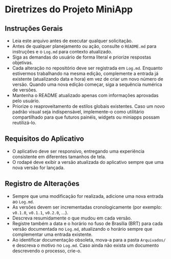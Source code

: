 # Diretrizes do Projeto MiniApp

## Instruções Gerais
- Leia este arquivo antes de executar qualquer solicitação.
- Antes de qualquer planejamento ou ação, consulte o `README.md` para instruções e o `Log.md` para contexto atualizado.
- Siga as demandas do usuário de forma literal e priorize respostas objetivas.
- Cada alteração no repositório deve ser registrada em `Log.md`. Enquanto estivermos trabalhando na mesma edição, complemente a
  entrada já existente (atualizando data e hora) em vez de criar um novo número de versão. Quando uma nova edição começar, siga
  a sequência numérica de versões.
- Mantenha o README atualizado apenas com informações aprovadas pelo usuário.
- Priorize o reaproveitamento de estilos globais existentes. Caso um novo padrão visual seja indispensável, implemente-o como
  utilitário compartilhado para que futuros painéis, widgets ou miniapps possam reutilizá-lo.

## Requisitos do Aplicativo
- O aplicativo deve ser responsivo, entregando uma experiência consistente em diferentes tamanhos de tela.
- O rodapé deve exibir a versão atualizada do aplicativo sempre que uma nova versão for lançada.

## Registro de Alterações
- Sempre que uma modificação for realizada, adicione uma nova entrada ao `Log.md`.
- As versões devem ser incrementadas cronologicamente (por exemplo: `v0.1.0`, `v0.1.1`, `v0.2.0`, ...).
- Descreva resumidamente o que mudou em cada versão.
- Registre também a data e o horário no fuso de Brasília (BRT) para cada versão documentada no `Log.md`, atualizando o horário
  sempre que complementar uma entrada existente.
- Ao identificar documentação obsoleta, mova-a para a pasta `Arquivados/` e descreva o motivo no `Log.md`. Caso ainda não exista
  um documento descrevendo o processo, crie-o.
